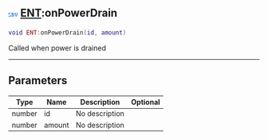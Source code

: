 ## ![server](../../.gitbook/assets/server.png) [ENT](./readme/ent.md):onPowerDrain

```lua
void ENT:onPowerDrain(id, amount)
```

Called when power is drained

------
## Parameters

| Type   | Name | Description | Optional |
| ------ | ---- | ----------- | -------: |
| number | id | No description |  |
| number | amount | No description |  |


